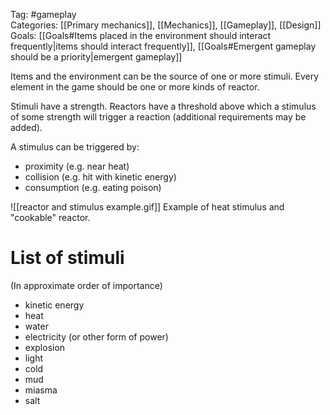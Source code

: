 Tag: #gameplay  
Categories: [[Primary mechanics]], [[Mechanics]], [[Gameplay]], [[Design]]
Goals: [[Goals#Items placed in the environment should interact frequently|items should interact frequently]], [[Goals#Emergent gameplay should be a priority|emergent gameplay]]

Items and the environment can be the source of one or more stimuli. Every element in the game should be one or more kinds of reactor.

Stimuli have a strength. Reactors have a threshold above which a stimulus of some strength will trigger a reaction (additional requirements may be added).

A stimulus can be triggered by:
- proximity (e.g. near heat)
- collision (e.g. hit with kinetic energy)
- consumption (e.g. eating poison)

![[reactor and stimulus example.gif]]
Example of heat stimulus and "cookable" reactor.

# List of stimuli
(In approximate order of importance)
- kinetic energy
- heat
- water
- electricity (or other form of power)
- explosion
- light
- cold
- mud
- miasma
- salt